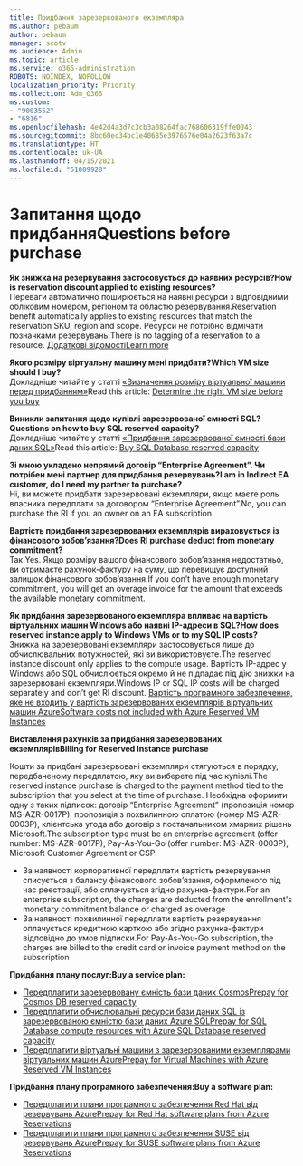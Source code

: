 ```yaml
---
title: Придбання зарезервованого екземпляра
ms.author: pebaum
author: pebaum
manager: scotv
ms.audience: Admin
ms.topic: article
ms.service: o365-administration
ROBOTS: NOINDEX, NOFOLLOW
localization_priority: Priority
ms.collection: Adm_O365
ms.custom:
- "9003552"
- "6816"
ms.openlocfilehash: 4e42d4a3d7c3cb3a08264fac768606319ffe0043
ms.sourcegitcommit: 8bc60ec34bc1e40685e3976576e04a2623f63a7c
ms.translationtype: HT
ms.contentlocale: uk-UA
ms.lasthandoff: 04/15/2021
ms.locfileid: "51809928"
---
```

# <a name="questions-before-purchase"></a><span data-ttu-id="0d93c-102">Запитання щодо придбання</span><span class="sxs-lookup"><span data-stu-id="0d93c-102">Questions before purchase</span></span>

<span data-ttu-id="0d93c-103">**Як знижка на резервування застосовується до наявних ресурсів?**</span><span class="sxs-lookup"><span data-stu-id="0d93c-103">**How is reservation discount applied to existing resources?**</span></span>  
<span data-ttu-id="0d93c-104">Переваги автоматично поширюється на наявні ресурси з відповідними обліковим номером, регіоном та областю резервування.</span><span class="sxs-lookup"><span data-stu-id="0d93c-104">Reservation benefit automatically applies to existing resources that match the reservation SKU, region and scope.</span></span> <span data-ttu-id="0d93c-105">Ресурси не потрібно відмічати позначками резервувань.</span><span class="sxs-lookup"><span data-stu-id="0d93c-105">There is no tagging of a reservation to a resource.</span></span> [<span data-ttu-id="0d93c-106">Додаткові відомості</span><span class="sxs-lookup"><span data-stu-id="0d93c-106">Learn more</span></span>](https://docs.microsoft.com/azure/cost-management-billing/reservations/save-compute-costs-reservations?WT.mc_id=Portal-Microsoft_Azure_Support#how-reservation-discount-is-applied) 

<span data-ttu-id="0d93c-107">**Якого розміру віртуальну машину мені придбати?**</span><span class="sxs-lookup"><span data-stu-id="0d93c-107">**Which VM size should I buy?**</span></span>  
<span data-ttu-id="0d93c-108">Докладніше читайте у статті [«Визначення розміру віртуальної машини перед придбанням»](https://docs.microsoft.com/azure/virtual-machines/windows/prepay-reserved-vm-instances?toc=/azure/billing/TOC.json&WT.mc_id=Portal-Microsoft_Azure_Support#determine-the-right-vm-size-before-you-buy)</span><span class="sxs-lookup"><span data-stu-id="0d93c-108">Read this article: [Determine the right VM size before you buy](https://docs.microsoft.com/azure/virtual-machines/windows/prepay-reserved-vm-instances?toc=/azure/billing/TOC.json&WT.mc_id=Portal-Microsoft_Azure_Support#determine-the-right-vm-size-before-you-buy)</span></span>

<span data-ttu-id="0d93c-109">**Виникли запитання щодо купівлі зарезервованої ємності SQL?**</span><span class="sxs-lookup"><span data-stu-id="0d93c-109">**Questions on how to buy SQL reserved capacity?**</span></span>  
<span data-ttu-id="0d93c-110">Докладніше читайте у статті [«Придбання зарезервованої ємності бази даних SQL»](https://docs.microsoft.com/azure/sql-database/sql-database-reserved-capacity?toc=/azure/billing/TOC.json&WT.mc_id=Portal-Microsoft_Azure_Support#buy-sql-database-reserved-capacity)</span><span class="sxs-lookup"><span data-stu-id="0d93c-110">Read this article: [Buy SQL Database reserved capacity](https://docs.microsoft.com/azure/sql-database/sql-database-reserved-capacity?toc=/azure/billing/TOC.json&WT.mc_id=Portal-Microsoft_Azure_Support#buy-sql-database-reserved-capacity)</span></span>

<span data-ttu-id="0d93c-111">**Зі мною укладено непрямий договір “Enterprise Agreement”. Чи потрібен мені партнер для придбання резервувань?**</span><span class="sxs-lookup"><span data-stu-id="0d93c-111">**I am in Indirect EA customer, do I need my partner to purchase?**</span></span>  
<span data-ttu-id="0d93c-112">Ні, ви можете придбати зарезервовані екземпляри, якщо маєте роль власника передплати за договором “Enterprise Agreement”.</span><span class="sxs-lookup"><span data-stu-id="0d93c-112">No, you can purchase the RI if you an owner on an EA subscription.</span></span>

<span data-ttu-id="0d93c-113">**Вартість придбання зарезервованих екземплярів вираховується із фінансового зобов’язання?**</span><span class="sxs-lookup"><span data-stu-id="0d93c-113">**Does RI purchase deduct from monetary commitment?**</span></span>  
<span data-ttu-id="0d93c-114">Так.</span><span class="sxs-lookup"><span data-stu-id="0d93c-114">Yes.</span></span> <span data-ttu-id="0d93c-115">Якщо розміру вашого фінансового зобов’язання недостатньо, ви отримаєте рахунок-фактуру на суму, що перевищує доступний залишок фінансового зобов’язання.</span><span class="sxs-lookup"><span data-stu-id="0d93c-115">If you don’t have enough monetary commitment, you will get an overage invoice for the amount that exceeds the available monetary commitment.</span></span>

<span data-ttu-id="0d93c-116">**Як придбання зарезервованого екземпляра впливає на вартість віртуальних машин Windows або наявні IP-адреси в SQL?**</span><span class="sxs-lookup"><span data-stu-id="0d93c-116">**How does reserved instance apply to Windows VMs or to my SQL IP costs?**</span></span>  
<span data-ttu-id="0d93c-117">Знижка на зарезервовані екземпляри застосовується лише до обчислювальних потужностей, які ви використовуєте.</span><span class="sxs-lookup"><span data-stu-id="0d93c-117">The reserved instance discount only applies to the compute usage.</span></span> <span data-ttu-id="0d93c-118">Вартість IP-адрес у Windows або SQL обчислюється окремо й не підпадає під дію знижки на зарезервовані екземпляри.</span><span class="sxs-lookup"><span data-stu-id="0d93c-118">Windows IP or SQL IP costs will be charged separately and don’t get RI discount.</span></span> [<span data-ttu-id="0d93c-119">Вартість програмного забезпечення, яке не входить у вартість зарезервованих екземплярів віртуальних машин Azure</span><span class="sxs-lookup"><span data-stu-id="0d93c-119">Software costs not included with Azure Reserved VM Instances</span></span>](https://docs.microsoft.com/azure/billing/billing-reserved-instance-windows-software-costs?WT.mc_id=Portal-Microsoft_Azure_Support)  
      
<span data-ttu-id="0d93c-120">**Виставлення рахунків за придбання зарезервованих екземплярів**</span><span class="sxs-lookup"><span data-stu-id="0d93c-120">**Billing for Reserved Instance purchase**</span></span>  
      
<span data-ttu-id="0d93c-121">Кошти за придбані зарезервовані екземпляри стягуються в порядку, передбаченому передплатою, яку ви виберете під час купівлі.</span><span class="sxs-lookup"><span data-stu-id="0d93c-121">The reserved instance purchase is charged to the payment method tied to the subscription that you select at the time of purchase.</span></span> <span data-ttu-id="0d93c-122">Необхідна оформити одну з таких підписок: договір “Enterprise Agreement” (пропозиція номер MS-AZR-0017P), пропозиція з похвилинною оплатою (номер MS-AZR-0003P), клієнтська угода або договір з постачальником хмарних рішень Microsoft.</span><span class="sxs-lookup"><span data-stu-id="0d93c-122">The subscription type must be an enterprise agreement (offer number: MS-AZR-0017P), Pay-As-You-Go (offer number: MS-AZR-0003P), Microsoft Customer Agreement or CSP.</span></span>

-   <span data-ttu-id="0d93c-123">За наявності корпоративної передплати вартість резервування списується з балансу фінансового зобов’язання, оформленого під час реєстрації, або сплачується згідно рахунка-фактури.</span><span class="sxs-lookup"><span data-stu-id="0d93c-123">For an enterprise subscription, the charges are deducted from the enrollment's monetary commitment balance or charged as overage</span></span>
-   <span data-ttu-id="0d93c-124">За наявності похвилинної передплати вартість резервування оплачується кредитною карткою або згідно рахунка-фактури відповідно до умов підписки.</span><span class="sxs-lookup"><span data-stu-id="0d93c-124">For Pay-As-You-Go subscription, the charges are billed to the credit card or invoice payment method on the subscription</span></span>

<span data-ttu-id="0d93c-125">**Придбання плану послуг:**</span><span class="sxs-lookup"><span data-stu-id="0d93c-125">**Buy a service plan:**</span></span>

-   [<span data-ttu-id="0d93c-126">Передплатити зарезервовану ємність бази даних Cosmos</span><span class="sxs-lookup"><span data-stu-id="0d93c-126">Prepay for Cosmos DB reserved capacity</span></span>](https://docs.microsoft.com/azure/cosmos-db/cosmos-db-reserved-capacity?WT.mc_id=Portal-Microsoft_Azure_Support)
-   [<span data-ttu-id="0d93c-127">Передплатити обчислювальні ресурси бази даних SQL із зарезервованою ємністю бази даних Azure SQL</span><span class="sxs-lookup"><span data-stu-id="0d93c-127">Prepay for SQL Database compute resources with Azure SQL Database reserved capacity</span></span>](https://docs.microsoft.com/azure/sql-database/sql-database-reserved-capacity?WT.mc_id=Portal-Microsoft_Azure_Support)
-   [<span data-ttu-id="0d93c-128">Передплатити віртуальні машини з зарезервованими екземплярами віртуальних машин Azure</span><span class="sxs-lookup"><span data-stu-id="0d93c-128">Prepay for Virtual Machines with Azure Reserved VM Instances</span></span>](https://docs.microsoft.com/azure/virtual-machines/windows/prepay-reserved-vm-instances?WT.mc_id=Portal-Microsoft_Azure_Support)

<span data-ttu-id="0d93c-129">**Придбання плану програмного забезпечення:**</span><span class="sxs-lookup"><span data-stu-id="0d93c-129">**Buy a software plan:**</span></span>

-   [<span data-ttu-id="0d93c-130">Передплатити плани програмного забезпечення Red Hat від резервувань Azure</span><span class="sxs-lookup"><span data-stu-id="0d93c-130">Prepay for Red Hat software plans from Azure Reservations</span></span>](https://docs.microsoft.com/azure/virtual-machines/linux/prepay-rhel-software-charges?WT.mc_id=Portal-Microsoft_Azure_Support)
-   [<span data-ttu-id="0d93c-131">Передплатити плани програмного забезпечення SUSE від резервувань Azure</span><span class="sxs-lookup"><span data-stu-id="0d93c-131">Prepay for SUSE software plans from Azure Reservations</span></span>](https://docs.microsoft.com/azure/virtual-machines/linux/prepay-suse-software-charges?WT.mc_id=Portal-Microsoft_Azure_Support)